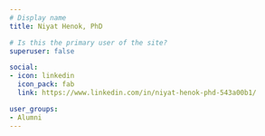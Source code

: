 ```yaml
---
# Display name
title: Niyat Henok, PhD

# Is this the primary user of the site?
superuser: false

social:
- icon: linkedin
  icon_pack: fab
  link: https://www.linkedin.com/in/niyat-henok-phd-543a00b1/

user_groups:
- Alumni
---
```

